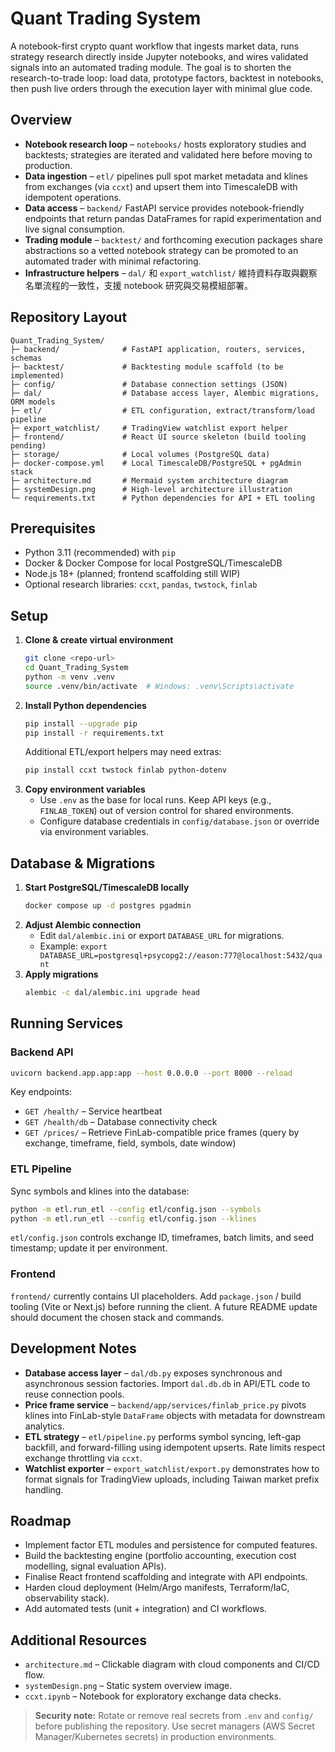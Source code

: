 # Quant Trading System

A notebook-first crypto quant workflow that ingests market data, runs strategy research directly inside Jupyter notebooks, and wires validated signals into an automated trading module. The goal is to shorten the research-to-trade loop: load data, prototype factors, backtest in notebooks, then push live orders through the execution layer with minimal glue code.

## Overview
- **Notebook research loop** – `notebooks/` hosts exploratory studies and backtests; strategies are iterated and validated here before moving to production.
- **Data ingestion** – `etl/` pipelines pull spot market metadata and klines from exchanges (via `ccxt`) and upsert them into TimescaleDB with idempotent operations.
- **Data access** – `backend/` FastAPI service provides notebook-friendly endpoints that return pandas DataFrames for rapid experimentation and live signal consumption.
- **Trading module** – `backtest/` and forthcoming execution packages share abstractions so a vetted notebook strategy can be promoted to an automated trader with minimal refactoring.
- **Infrastructure helpers** – `dal/` 和 `export_watchlist/` 維持資料存取與觀察名單流程的一致性，支援 notebook 研究與交易模組部署。


## Repository Layout
```
Quant_Trading_System/
├─ backend/              # FastAPI application, routers, services, schemas
├─ backtest/             # Backtesting module scaffold (to be implemented)
├─ config/               # Database connection settings (JSON)
├─ dal/                  # Database access layer, Alembic migrations, ORM models
├─ etl/                  # ETL configuration, extract/transform/load pipeline
├─ export_watchlist/     # TradingView watchlist export helper
├─ frontend/             # React UI source skeleton (build tooling pending)
├─ storage/              # Local volumes (PostgreSQL data)
├─ docker-compose.yml    # Local TimescaleDB/PostgreSQL + pgAdmin stack
├─ architecture.md       # Mermaid system architecture diagram
├─ systemDesign.png      # High-level architecture illustration
└─ requirements.txt      # Python dependencies for API + ETL tooling
```

## Prerequisites
- Python 3.11 (recommended) with `pip`
- Docker & Docker Compose for local PostgreSQL/TimescaleDB
- Node.js 18+ (planned; frontend scaffolding still WIP)
- Optional research libraries: `ccxt`, `pandas`, `twstock`, `finlab`

## Setup
1. **Clone & create virtual environment**
   ```bash
   git clone <repo-url>
   cd Quant_Trading_System
   python -m venv .venv
   source .venv/bin/activate  # Windows: .venv\Scripts\activate
   ```
2. **Install Python dependencies**
   ```bash
   pip install --upgrade pip
   pip install -r requirements.txt
   ```
   Additional ETL/export helpers may need extras:
   ```bash
   pip install ccxt twstock finlab python-dotenv
   ```
3. **Copy environment variables**
   - Use `.env` as the base for local runs. Keep API keys (e.g., `FINLAB_TOKEN`) out of version control for shared environments.
   - Configure database credentials in `config/database.json` or override via environment variables.

## Database & Migrations
1. **Start PostgreSQL/TimescaleDB locally**
   ```bash
   docker compose up -d postgres pgadmin
   ```
2. **Adjust Alembic connection**
   - Edit `dal/alembic.ini` or export `DATABASE_URL` for migrations.
   - Example: `export DATABASE_URL=postgresql+psycopg2://eason:777@localhost:5432/quant`
3. **Apply migrations**
   ```bash
   alembic -c dal/alembic.ini upgrade head
   ```

## Running Services
### Backend API
```bash
uvicorn backend.app.app:app --host 0.0.0.0 --port 8000 --reload
```
Key endpoints:
- `GET /health/` – Service heartbeat
- `GET /health/db` – Database connectivity check
- `GET /prices/` – Retrieve FinLab-compatible price frames (query by exchange, timeframe, field, symbols, date window)

### ETL Pipeline
Sync symbols and klines into the database:
```bash
python -m etl.run_etl --config etl/config.json --symbols
python -m etl.run_etl --config etl/config.json --klines
```
`etl/config.json` controls exchange ID, timeframes, batch limits, and seed timestamp; update it per environment.

### Frontend
`frontend/` currently contains UI placeholders. Add `package.json` / build tooling (Vite or Next.js) before running the client. A future README update should document the chosen stack and commands.

## Development Notes
- **Database access layer** – `dal/db.py` exposes synchronous and asynchronous session factories. Import `dal.db.db` in API/ETL code to reuse connection pools.
- **Price frame service** – `backend/app/services/finlab_price.py` pivots klines into FinLab-style `DataFrame` objects with metadata for downstream analytics.
- **ETL strategy** – `etl/pipeline.py` performs symbol syncing, left-gap backfill, and forward-filling using idempotent upserts. Rate limits respect exchange throttling via `ccxt`.
- **Watchlist exporter** – `export_watchlist/export.py` demonstrates how to format signals for TradingView uploads, including Taiwan market prefix handling.

## Roadmap
- Implement factor ETL modules and persistence for computed features.
- Build the backtesting engine (portfolio accounting, execution cost modelling, signal evaluation APIs).
- Finalise React frontend scaffolding and integrate with API endpoints.
- Harden cloud deployment (Helm/Argo manifests, Terraform/IaC, observability stack).
- Add automated tests (unit + integration) and CI workflows.

## Additional Resources
- `architecture.md` – Clickable diagram with cloud components and CI/CD flow.
- `systemDesign.png` – Static system overview image.
- `ccxt.ipynb` – Notebook for exploratory exchange data checks.

> **Security note:** Rotate or remove real secrets from `.env` and `config/` before publishing the repository. Use secret managers (AWS Secret Manager/Kubernetes secrets) in production environments.
